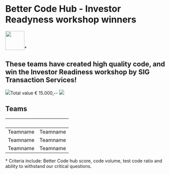 # Better Code Hub - Investor Readyness workshop winners

<img src="https://bettercodehub.com/edge/badge/Blockchaingers/BlockchainHackaton?branch=master" height="60"/>*

## These teams have created high quality code, and win the Investor Readiness workshop by SIG Transaction Services!
<img src="https://avatars0.githubusercontent.com/ml/246?s=140&v=4" />Total value € 15.000,-- <img src="https://avatars0.githubusercontent.com/ml/246?s=140&v=4" />
<br />

## __Teams__

| &nbsp;|&nbsp; |
| :---: | :---: |
| Teamname | Teamname |
| Teamname | Teamname |
| Teamname | Teamname |

\* Criteria include: Better Code hub score, code volume, test code ratio and ability to withstand our critical questions.
